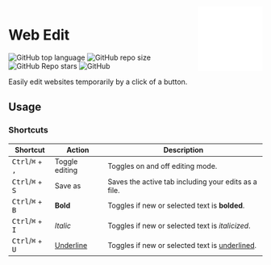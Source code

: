 <picture>
  <source media="(prefers-color-scheme: dark)" srcset="assets/DarkEditRegular128.png">
  <source media="(prefers-color-scheme: light)" srcset="assets/LightEditRegular128.png">
  <img align=right src="assets/LightEditRegular128.png">
</picture>

# Web Edit

![GitHub top language](https://img.shields.io/github/languages/top/RyanLua/WebEdit)
![GitHub repo size](https://img.shields.io/github/repo-size/RyanLua/WebEdit)
![GitHub Repo stars](https://img.shields.io/github/stars/RyanLua/WebEdit)
![GitHub](https://img.shields.io/github/license/RyanLua/WebEdit)

Easily edit websites temporarily by a click of a button.

## Usage

### Shortcuts

| Shortcut | Action | Description |
| --- | --- | --- | 
| <kbd>Ctrl</kbd>/<kbd>⌘</kbd> + <kbd>,</kbd> | Toggle editing | Toggles on and off editing mode. |
| <kbd>Ctrl</kbd>/<kbd>⌘</kbd> + <kbd>S</kbd> | Save as | Saves the active tab including your edits as a file. |
| <kbd>Ctrl</kbd>/<kbd>⌘</kbd> + <kbd>B</kbd> | **Bold** | Toggles if new or selected text is **bolded**. |
| <kbd>Ctrl</kbd>/<kbd>⌘</kbd> + <kbd>I</kbd> | *Italic* | Toggles if new or selected text is *italicized*. |
| <kbd>Ctrl</kbd>/<kbd>⌘</kbd> + <kbd>U</kbd> | <ins>Underline</ins> | Toggles if new or selected text is <ins>underlined</ins>. |
